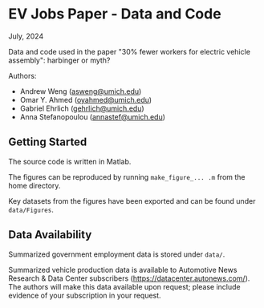 # EV Jobs Paper - Data and Code

July, 2024

Data and code used in the paper "30% fewer workers for electric vehicle assembly": harbinger or myth?

Authors: 
- Andrew Weng (asweng@umich.edu)
- Omar Y. Ahmed (oyahmed@umich.edu)
- Gabriel Ehrlich (gehrlich@umich.edu)
- Anna Stefanopoulou (annastef@umich.edu)

## Getting Started

The source code is written in Matlab.

The figures can be reproduced by running `make_figure_... .m` from the home directory. 

Key datasets from the figures have been exported and can be found under `data/Figures`.

## Data Availability

Summarized government employment data is stored under `data/`.

Summarized vehicle production data is available to Automotive News Research & Data Center subscribers (https://datacenter.autonews.com/). The authors will make this data available upon request; please include evidence of your subscription in your request.
